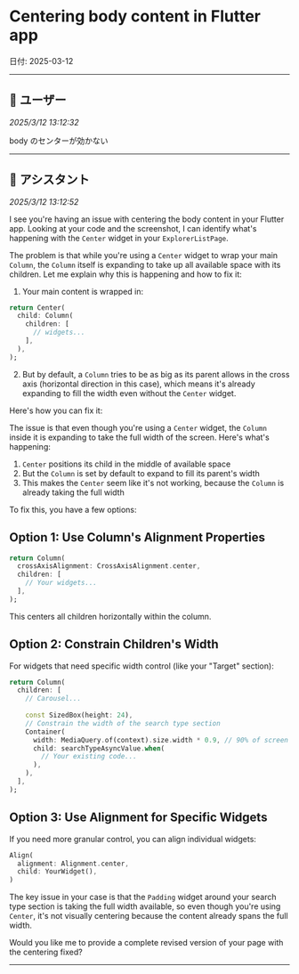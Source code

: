 # Centering body content in Flutter app

日付: 2025-03-12

---

## 👤 ユーザー
*2025/3/12 13:12:32*

body のセンターが効かない

---

## 🤖 アシスタント
*2025/3/12 13:12:52*

I see you're having an issue with centering the body content in your Flutter app. Looking at your code and the screenshot, I can identify what's happening with the `Center` widget in your `ExplorerListPage`.

The problem is that while you're using a `Center` widget to wrap your main `Column`, the `Column` itself is expanding to take up all available space with its children. Let me explain why this is happening and how to fix it:

1. Your main content is wrapped in:
```dart
return Center(
  child: Column(
    children: [
      // widgets...
    ],
  ),
);
```

2. But by default, a `Column` tries to be as big as its parent allows in the cross axis (horizontal direction in this case), which means it's already expanding to fill the width even without the `Center` widget.

Here's how you can fix it:


The issue is that even though you're using a `Center` widget, the `Column` inside it is expanding to take the full width of the screen. Here's what's happening:

1. `Center` positions its child in the middle of available space
2. But the `Column` is set by default to expand to fill its parent's width
3. This makes the `Center` seem like it's not working, because the `Column` is already taking the full width

To fix this, you have a few options:

## Option 1: Use Column's Alignment Properties

```dart
return Column(
  crossAxisAlignment: CrossAxisAlignment.center,
  children: [
    // Your widgets...
  ],
);
```

This centers all children horizontally within the column.

## Option 2: Constrain Children's Width

For widgets that need specific width control (like your "Target" section):

```dart
return Column(
  children: [
    // Carousel...
    
    const SizedBox(height: 24),
    // Constrain the width of the search type section
    Container(
      width: MediaQuery.of(context).size.width * 0.9, // 90% of screen width
      child: searchTypeAsyncValue.when(
        // Your existing code...
      ),
    ),
  ],
);
```

## Option 3: Use Alignment for Specific Widgets

If you need more granular control, you can align individual widgets:

```dart
Align(
  alignment: Alignment.center,
  child: YourWidget(),
)
```

The key issue in your case is that the `Padding` widget around your search type section is taking the full width available, so even though you're using `Center`, it's not visually centering because the content already spans the full width.

Would you like me to provide a complete revised version of your page with the centering fixed?

---
